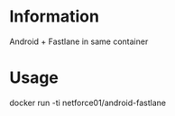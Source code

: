 # Information

Android + Fastlane in same container

# Usage

docker run -ti netforce01/android-fastlane
